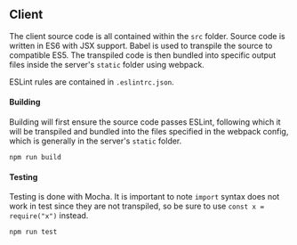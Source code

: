 ## Client

The client source code is all contained within the `src` folder. Source code is written in ES6 with JSX support. Babel is used to transpile the source to compatible ES5. The transpiled code is then bundled into specific output files inside the server's `static` folder using webpack.

ESLint rules are contained in `.eslintrc.json`.

#### Building
Building will first ensure the source code passes ESLint, following which it will be transpiled and bundled into the files specified in the webpack config, which is generally in the server's `static` folder.

`npm run build`

#### Testing
Testing is done with Mocha. It is important to note `import` syntax does not work in test since they are not transpiled, so be sure to use `const x = require("x")` instead.

`npm run test`
